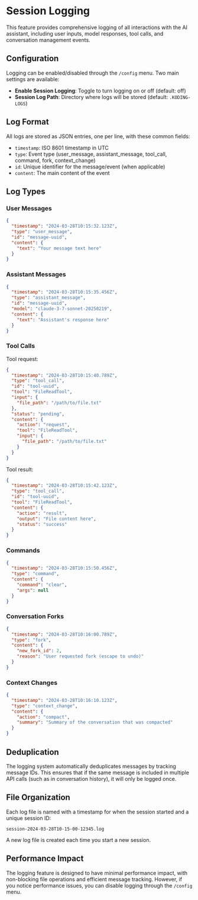 # Session Logging

This feature provides comprehensive logging of all interactions with the AI assistant, including user inputs, model responses, tool calls, and conversation management events.

## Configuration

Logging can be enabled/disabled through the `/config` menu. Two main settings are available:

- **Enable Session Logging**: Toggle to turn logging on or off (default: off)
- **Session Log Path**: Directory where logs will be stored (default: `.KODING-LOGS`)

## Log Format

All logs are stored as JSON entries, one per line, with these common fields:

- `timestamp`: ISO 8601 timestamp in UTC
- `type`: Event type (user_message, assistant_message, tool_call, command, fork, context_change)
- `id`: Unique identifier for the message/event (when applicable)
- `content`: The main content of the event

## Log Types

### User Messages

```json
{
  "timestamp": "2024-03-28T10:15:32.123Z",
  "type": "user_message",
  "id": "message-uuid",
  "content": {
    "text": "Your message text here"
  }
}
```

### Assistant Messages

```json
{
  "timestamp": "2024-03-28T10:15:35.456Z",
  "type": "assistant_message",
  "id": "message-uuid",
  "model": "claude-3-7-sonnet-20250219",
  "content": {
    "text": "Assistant's response here"
  }
}
```

### Tool Calls

Tool request:
```json
{
  "timestamp": "2024-03-28T10:15:40.789Z",
  "type": "tool_call",
  "id": "tool-uuid",
  "tool": "FileReadTool",
  "input": {
    "file_path": "/path/to/file.txt"
  },
  "status": "pending",
  "content": {
    "action": "request",
    "tool": "FileReadTool",
    "input": {
      "file_path": "/path/to/file.txt"
    }
  }
}
```

Tool result:
```json
{
  "timestamp": "2024-03-28T10:15:42.123Z",
  "type": "tool_call",
  "id": "tool-uuid",
  "tool": "FileReadTool",
  "content": {
    "action": "result",
    "output": "File content here",
    "status": "success"
  }
}
```

### Commands

```json
{
  "timestamp": "2024-03-28T10:15:50.456Z",
  "type": "command",
  "content": {
    "command": "clear",
    "args": null
  }
}
```

### Conversation Forks

```json
{
  "timestamp": "2024-03-28T10:16:00.789Z",
  "type": "fork",
  "content": {
    "new_fork_id": 2,
    "reason": "User requested fork (escape to undo)"
  }
}
```

### Context Changes

```json
{
  "timestamp": "2024-03-28T10:16:10.123Z",
  "type": "context_change",
  "content": {
    "action": "compact",
    "summary": "Summary of the conversation that was compacted"
  }
}
```

## Deduplication

The logging system automatically deduplicates messages by tracking message IDs. This ensures that if the same message is included in multiple API calls (such as in conversation history), it will only be logged once.

## File Organization

Each log file is named with a timestamp for when the session started and a unique session ID:

```
session-2024-03-28T10-15-00-12345.log
```

A new log file is created each time you start a new session.

## Performance Impact

The logging feature is designed to have minimal performance impact, with non-blocking file operations and efficient message tracking. However, if you notice performance issues, you can disable logging through the `/config` menu.